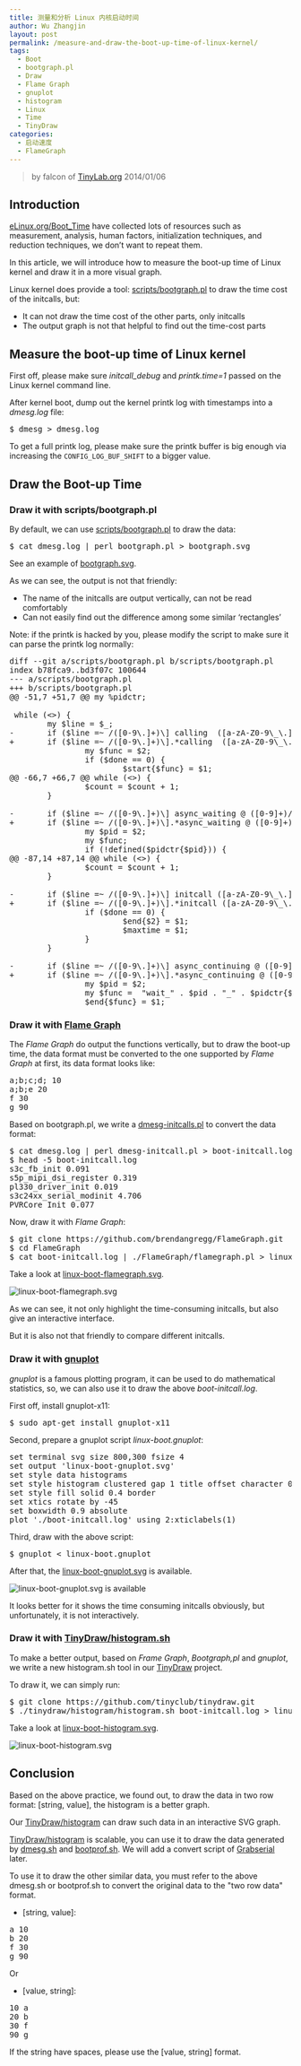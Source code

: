 ```yaml
---
title: 测量和分析 Linux 内核启动时间
author: Wu Zhangjin
layout: post
permalink: /measure-and-draw-the-boot-up-time-of-linux-kernel/
tags:
  - Boot
  - bootgraph.pl
  - Draw
  - Flame Graph
  - gnuplot
  - histogram
  - Linux
  - Time
  - TinyDraw
categories:
  - 启动速度
  - FlameGraph
---
```


> by falcon of [TinyLab.org][2]
> 2014/01/06


## Introduction

[eLinux.org/Boot_Time][3] have collected lots of resources such as measurement, analysis, human factors, initialization techniques, and reduction techniques, we don&#8217;t want to repeat them.

In this article, we will introduce how to measure the boot-up time of Linux kernel and draw it in a more visual graph.

Linux kernel does provide a tool: [scripts/bootgraph.pl][4] to draw the time cost of the initcalls, but:

  * It can not draw the time cost of the other parts, only initcalls
  * The output graph is not that helpful to find out the time-cost parts

## Measure the boot-up time of Linux kernel

First off, please make sure *initcall&#95;debug* and *printk.time=1* passed on the Linux kernel command line.

After kernel boot, dump out the kernel printk log with timestamps into a *dmesg.log* file:

<pre>$ dmesg > dmesg.log
</pre>

To get a full printk log, please make sure the printk buffer is big enough via increasing the `CONFIG_LOG_BUF_SHIFT` to a bigger value.

## Draw the Boot-up Time

### Draw it with scripts/bootgraph.pl

By default, we can use [scripts/bootgraph.pl][4] to draw the data:

<pre>$ cat dmesg.log | perl bootgraph.pl > bootgraph.svg
</pre>

See an example of [bootgraph.svg][5].

As we can see, the output is not that friendly:

  * The name of the initcalls are output vertically, can not be read comfortably
  * Can not easily find out the difference among some similar &#8216;rectangles&#8217;

Note: if the printk is hacked by you, please modify the script to make sure it can parse the printk log normally:

<pre>diff --git a/scripts/bootgraph.pl b/scripts/bootgraph.pl
index b78fca9..bd3f07c 100644
--- a/scripts/bootgraph.pl
+++ b/scripts/bootgraph.pl
@@ -51,7 +51,7 @@ my %pidctr;

 while (<>) {
        my $line = $_;
-       if ($line =~ /([0-9\.]+)\] calling  ([a-zA-Z0-9\_\.]+)\+/) {
+       if ($line =~ /([0-9\.]+)\].*calling  ([a-zA-Z0-9\_\.]+)\+/) {
                my $func = $2;
                if ($done == 0) {
                        $start{$func} = $1;
@@ -66,7 +66,7 @@ while (<>) {
                $count = $count + 1;
        }

-       if ($line =~ /([0-9\.]+)\] async_waiting @ ([0-9]+)/) {
+       if ($line =~ /([0-9\.]+)\].*async_waiting @ ([0-9]+)/) {
                my $pid = $2;
                my $func;
                if (!defined($pidctr{$pid})) {
@@ -87,14 +87,14 @@ while (<>) {
                $count = $count + 1;
        }

-       if ($line =~ /([0-9\.]+)\] initcall ([a-zA-Z0-9\_\.]+)\+.*returned/) {
+       if ($line =~ /([0-9\.]+)\].*initcall ([a-zA-Z0-9\_\.]+)\+.*returned/) {
                if ($done == 0) {
                        $end{$2} = $1;
                        $maxtime = $1;
                }
        }

-       if ($line =~ /([0-9\.]+)\] async_continuing @ ([0-9]+)/) {
+       if ($line =~ /([0-9\.]+)\].*async_continuing @ ([0-9]+)/) {
                my $pid = $2;
                my $func =  "wait_" . $pid . "_" . $pidctr{$pid};
                $end{$func} = $1;
</pre>

### Draw it with [Flame Graph](http://www.brendangregg.com/flamegraphs.html)

The *Flame Graph* do output the functions vertically, but to draw the boot-up time, the data format must be converted to the one supported by *Flame Graph* at first, its data format looks like:

<pre>a;b;c;d; 10
a;b;e 20
f 30
g 90
</pre>

Based on bootgraph.pl, we write a [dmesg-initcalls.pl][6] to convert the data format:

<pre>$ cat dmesg.log | perl dmesg-initcall.pl > boot-initcall.log
$ head -5 boot-initcall.log
s3c_fb_init 0.091
s5p_mipi_dsi_register 0.319
pl330_driver_init 0.019
s3c24xx_serial_modinit 4.706
PVRCore_Init 0.077
</pre>

Now, draw it with *Flame Graph*:

<pre>$ git clone https://github.com/brendangregg/FlameGraph.git
$ cd FlameGraph
$ cat boot-initcall.log | ./FlameGraph/flamegraph.pl > linux-boot-flamegraph.svg
</pre>

Take a look at [linux-boot-flamegraph.svg][7].

![linux-boot-flamegraph.svg][7]

As we can see, it not only highlight the time-consuming initcalls, but also give an interactive interface.

But it is also not that friendly to compare different initcalls.

### Draw it with <a href="http://www.gnuplot.info/">gnuplot</a>

*gnuplot* is a famous plotting program, it can be used to do mathematical statistics, so, we can also use it to draw the above *boot-initcall.log*.

First off, install gnuplot-x11:

<pre>$ sudo apt-get install gnuplot-x11
</pre>

Second, prepare a gnuplot script *linux-boot.gnuplot*:

<pre>set terminal svg size 800,300 fsize 4
set output 'linux-boot-gnuplot.svg'
set style data histograms
set style histogram clustered gap 1 title offset character 0, 0, 0
set style fill solid 0.4 border
set xtics rotate by -45
set boxwidth 0.9 absolute
plot './boot-initcall.log' using 2:xticlabels(1)
</pre>

Third, draw with the above script:

<pre>$ gnuplot < linux-boot.gnuplot
</pre>

After that, the [linux-boot-gnuplot.svg][8] is available.

![linux-boot-gnuplot.svg][8] is available

It looks better for it shows the time consuming initcalls obviously, but unfortunately, it is not interactively.

### Draw it with <a href="/tinydraw/">TinyDraw</a><a href="https://github.com/tinyclub/tinydraw/raw/master/histogram/histogram.sh">/histogram.sh</a>

To make a better output, based on *Frame Graph*, *Bootgraph,pl* and *gnuplot*, we write a new histogram.sh tool in our [TinyDraw][9] project.

To draw it, we can simply run:

<pre>$ git clone https://github.com/tinyclub/tinydraw.git
$ ./tinydraw/histogram/histogram.sh boot-initcall.log > linux-boot-histogram.svg
</pre>

Take a look at [linux-boot-histogram.svg][10].

![linux-boot-histogram.svg][10]

## Conclusion

Based on the above practice, we found out, to draw the data in two row format: [string, value], the histogram is a better graph.

Our [TinyDraw/histogram][11] can draw such data in an interactive SVG graph.

[TinyDraw/histogram][11] is scalable, you can use it to draw the data generated by [dmesg.sh][12] and [bootprof.sh][13]. We will add a convert script of [Grabserial][14] later.

To use it to draw the other similar data, you must refer to the above dmesg.sh or bootprof.sh to convert the original data to the "two row data" format.

  * [string, value]:

<pre>a 10
b 20
f 30
g 90
</pre>

Or

  * [value, string]:

<pre>10 a
20 b
30 f
90 g
</pre>

If the string have spaces, please use the [value, string] format.





 [2]: https://tinylab.org
 [3]: http://elinux.org/Boot_Time
 [4]: http://stuff.mit.edu/afs/sipb/contrib/linux/scripts/bootgraph.pl
 [5]: /wp-content/uploads/2014/01/bootgraph.svg
 [6]: https://github.com/tinyclub/tinydraw/raw/master/histogram/examples/linux-boot-graph/dmesg-initcall.pl
 [7]: /wp-content/uploads/2014/01/linux-boot-flamegraph.svg
 [8]: /wp-content/uploads/2014/01/linux-boot-gnuplot.svg
 [9]: /tinydraw/
 [10]: /wp-content/uploads/2014/01/boot-initcall.svg
 [11]: https://github.com/tinyclub/tinydraw/raw/master/histogram/histogram.sh
 [12]: https://github.com/tinyclub/tinydraw/raw/master/histogram/examples/linux-boot-graph/dmesg.sh
 [13]: https://github.com/tinyclub/tinydraw/raw/master/histogram/examples/linux-boot-graph/bootprof.sh
 [14]: http://elinux.org/Grabserial
